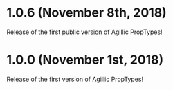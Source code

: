 # 1.0.6 (November 8th, 2018)

Release of the first public version of Agillic PropTypes!

# 1.0.0 (November 1st, 2018)

Release of the first version of Agillic PropTypes!

